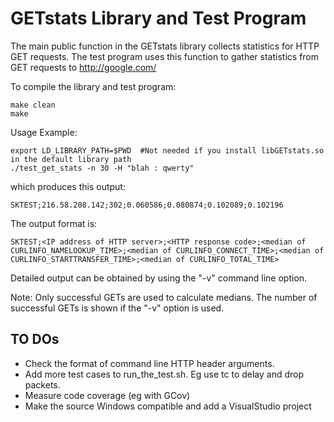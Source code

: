 # GETstats Library and Test Program


The main public function in the GETstats library collects statistics for HTTP GET requests.
The test program uses this function to gather statistics from GET requests to http://google.com/

To compile the library and test program:
```
make clean
make
```

Usage Example:
```
export LD_LIBRARY_PATH=$PWD  #Not needed if you install libGETstats.so in the default library path
./test_get_stats -n 30 -H "blah : qwerty"
```
which produces this output:
```
SKTEST;216.58.208.142;302;0.060586;0.080874;0.102089;0.102196
```

The output format is:
```
SKTEST;<IP address of HTTP server>;<HTTP response code>;<median of CURLINFO_NAMELOOKUP_TIME>;<median of CURLINFO_CONNECT_TIME>;<median of CURLINFO_STARTTRANSFER_TIME>;<median of CURLINFO_TOTAL_TIME>
```

Detailed output can be obtained by using the "-v" command line option.

Note: Only successful GETs are used to calculate medians. The number of successful GETs is shown if the "-v" option is used.


## TO DOs
- Check the format of command line HTTP header arguments.
- Add more test cases to run_the_test.sh. Eg use tc to delay and drop packets.
- Measure code coverage (eg with GCov)
- Make the source Windows compatible and add a VisualStudio project
